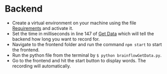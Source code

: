 # Backend

- Create a virtual environment on your machine using the file [Requirements](/backend/requirements.txt) and activate it.
- Set the time in milliseconds in line 147 of [Get Data](/backend/plotData/brainflowGetData.py) which will tell the backend how long you want to record for. 
- Navigate to the frontend folder and run the command `npm start` to start the frontend.
- Run the python file from the terminal by `$ python brainflowGetData.py`.
- Go to the frontend and hit the start button to display words. The recording will automatically.
